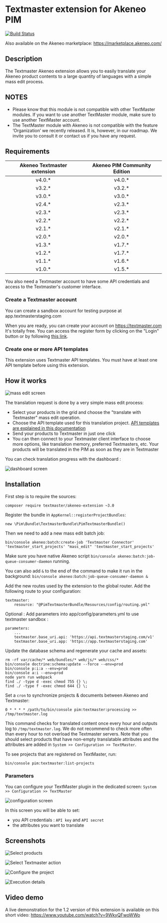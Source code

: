 # Textmaster extension for Akeneo PIM

[![Build Status](https://travis-ci.org/textmaster/akeneo-extension.svg?branch=master)](https://travis-ci.org/textmaster/akeneo-extension)

Also available on the Akeneo marketplace: https://marketplace.akeneo.com/

## Description

The Textmaster Akeneo extension allows you to easily translate your Akeneo product contents to a large quantity of languages with a simple mass edit process.

## NOTES 
- Please know that this module is not compatible with other TextMaster modules. If you want to use another TextMaster module, make sure to use another TextMaster account. 
- The TextMaster module with Akeneo is not compatible with the feature ‘Organization’ we recently released. It is, however, in our roadmap. We invite you to consult it or contact us if you have any request. 


## Requirements

| Akeneo Textmaster extension | Akeneo PIM Community Edition |
|:---------------------------:|:----------------------------:|
| v4.0.*                      | v4.0.*                       |
| v3.2.*                      | v3.2.*                       |
| v3.0.*                      | v3.0.*                       |
| v2.4.*                      | v2.3.*                       |
| v2.3.*                      | v2.3.*                       |
| v2.2.*                      | v2.2.*                       |
| v2.1.*                      | v2.1.*                       |
| v2.0.*                      | v2.0.*                       |
| v1.3.*                      | v1.7.*                       |
| v1.2.*                      | v1.7.*                       |
| v1.1.*                      | v1.6.*                       |
| v1.0.*                      | v1.5.*                       |


You also need a Textmaster account to have some API credentials and access to the Textmaster's customer interface.

### Create a Textmaster account

You can create a sandbox account for testing purpose at app.textmasterstaging.com

When you are ready, you can create your account on https://textmaster.com It's totally free. You can access the register form by clicking on the "Login" button or by following [this link](https://textmaster.com/sign_up).

### Create one or more API templates

This extension uses Textmaster API templates.
You must have at least one API template before using this extension.

## How it works

![mass edit screen](doc/img/mass-edit-01.png)

The translation request is done by a very simple mass edit process:

- Select your products in the grid and choose the "translate with Textmaster" mass edit operation.
- Choose the API template used for this translation project. [API templates are explained in this documentation](doc/resources/API_EN_v2.pdf)
- Send your products to Textmaster in just one click
- You can then connect to your Textmaster client interface to choose more options, like translation memory, preferred Textmasters, etc. Your products will be translated in the PIM as soon as they are in Textmaster

You can check translation progress with the dashboard :

![dashboard screen](doc/img/dashboard-01.png)

## Installation

First step is to require the sources:
```
composer require textmaster/akeneo-extension ~3.0
```

Register the bundle in `AppKernel::registerProjectBundles`:

```
new \Pim\Bundle\TextmasterBundle\PimTextmasterBundle()
```

Then we need to add a new mass edit batch job:

```
bin/console akeneo:batch:create-job 'Textmaster Connector' 'textmaster_start_projects' "mass_edit" 'textmaster_start_projects'
```

Make sure you have native Akeneo script `bin/console akeneo:batch:job-queue-consumer-daemon` running.

You can also add `&` to the end of the command to make it run in the background: `bin/console akeneo:batch:job-queue-consumer-daemon &`

Add the new routes used by the extension to the global router. Add the following route to your configuration:

```
textmaster:
    resource: "@PimTextmasterBundle/Resources/config/routing.yml"
```

Optional : Add parameters into app/config/parameters.yml to use textmaster sandbox :

```
parameters:
    ...
    textmaster.base_uri.api: 'https://api.textmasterstaging.com/v1'
    textmaster.base_uri.app: 'https://app.textmasterstaging.com'
```

Update the database schema and regenerate your cache and assets:

```
rm -rf var/cache/* web/bundles/* web/js/* web/css/*
bin/console doctrine:schema:update --force --env=prod
bin/console p:i:a --env=prod
bin/console a:i --env=prod
node yarn run webpack
find ./ -type d -exec chmod 755 {} \;
find ./ -type f -exec chmod 644 {} \;
```

Set a `cron` to synchronize projects & documents between Akeneo and Textmaster:
```
0 * * * * /path/to/bin/console pim:textmaster:processing >> /tmp/textmaster.log
```

This command checks for translated content once every hour and outputs log to `/tmp/textmaster.log`. We do not recommend to check more often than every hour to not overload the Textmaster servers.
Note that you should select products that have non-empty translatable attributes and the attributes are added in `System >> Configuration >> TextMaster`.

To see projects that are registered on TextMaster, run:
```
bin/console pim:textmaster:list-projects
```

### Parameters

You can configure your TextMaster plugin in the dedicated screen: `System >> Configuration >> TextMaster`

![configuration screen](doc/img/configuration-01.png)

In this screen you will be able to set:

- you API credentials : `API key` and `API secret`
- the attributes you want to translate

## Screenshots

![Select products](doc/img/01-select-products.png)

![Select Textmaster action](doc/img/02-select-action.png)

![Configure the project](doc/img/03-configure-project.png)

![Execution details](doc/img/04-execution-details.png)

## Video demo

A live demonstration for the 1.2 version of this extension is available on this short video:
https://www.youtube.com/watch?v=9WkyQFwoWWo
